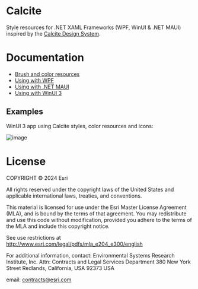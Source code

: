 # Calcite
Style resources for .NET XAML Frameworks (WPF, WinUI & .NET MAUI) inspired by the [Calcite Design System](https://github.com/Esri/calcite-design-system).

# Documentation
 - [Brush and color resources](docs/brushes.md)
 - [Using with WPF](docs/wpf.md)
 - [Using with .NET MAUI](docs/maui.md)
 - [Using with WinUI 3](docs/winui.md)

## Examples
WinUI 3 app using Calcite styles, color resources and icons:

![image](https://github.com/user-attachments/assets/63722dd5-4a72-4eef-bae4-e0f87ce968b2)

# License

COPYRIGHT © 2024 Esri

All rights reserved under the copyright laws of the United States and applicable international laws, treaties, and conventions.

This material is licensed for use under the Esri Master License Agreement (MLA), and is bound by the terms of that agreement. You may redistribute and use this code without modification, provided you adhere to the terms of the MLA and include this copyright notice.

See use restrictions at http://www.esri.com/legal/pdfs/mla_e204_e300/english

For additional information, contact: Environmental Systems Research Institute, Inc. Attn: Contracts and Legal Services Department 380 New York Street Redlands, California, USA 92373 USA

email: contracts@esri.com

